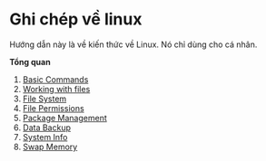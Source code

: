 # Ghi chép về linux

Hướng dẫn này là về kiến ​​thức về Linux. Nó chỉ dùng cho cá nhân.

**Tổng quan**

1. [Basic Commands](content/basic_command.md)
2. [Working with files](content/working_with_files.md)
3. [File System](content/filesytem.md)
4. [File Permissions](content/file_permissions.md)
5. [Package Management](content/package_management.md)
6. [Data Backup](content/data_backup.md)
7. [System Info](content/system_info.md)
8. [Swap Memory](content/swap_memory.md)
